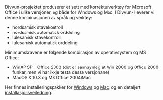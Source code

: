 Divvun-prosjektet produserer et sett med korrekturverktøy for Microsoft
Office i ulike versjoner, og både for Windows og Mac. I Divvun-I leverer
vi denne kombinasjonen av språk og verktøy:

- nordsamisk stavekontroll
- nordsamisk automatisk orddeling
- lulesamisk stavekontroll
- lulesamisk automatisk orddeling

Minimumskravene er følgende kombinasjon av operativsystem og MS Office:

- WinXP SP – Office 2003 (det er sannsynleg at Win 2000 og Office 2000
  funkar, men vi har ikkje testa desse versjonane)
- MacOS X 10.3 og MS Office 2004/Mac

Her finnes installeringspakker for
[Windows](https://divvun.no/static_files/) og
[Mac](https://divvun.no/static_files/), og en detaljert
[installasjonsveiledning](http://divvun.no/korrektur/korrektur.html).
